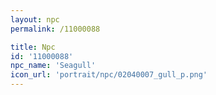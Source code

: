 ```yaml
---
layout: npc
permalink: /11000088

title: Npc
id: '11000088'
npc_name: 'Seagull'
icon_url: 'portrait/npc/02040007_gull_p.png'
---
```

